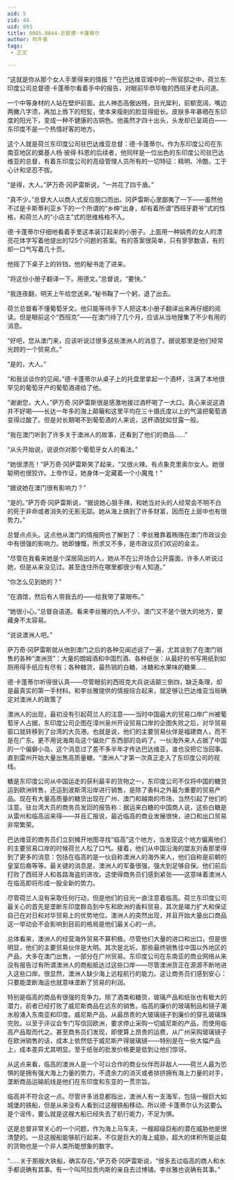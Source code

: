 ```yaml
---
aid: 5
zid: 44
uid: 893
title: 0005.0044-总督德·卡蓬蒂尔
author: 吹牛者
tags: 
 - 正文

---
```




  “这就是你从那个女人手里得来的情报？”在巴达维亚城中的一所官邸之中，荷兰东印度公司总督德·卡蓬蒂尔看着手中的报告，对眼前毕恭毕敬的西班牙老兵问道。

  一个中等身材的人站在壁炉前面。此人神态高傲凶残，目光犀利，前额宽阔，嘴边两撇八字须，再加上唇下的短髭，使本来瘦削的脸显得挺长。皮肤多年暴晒在东印度的阳光下，变成一种不健康的古铜色。他虽然才四十出头，头发却已呈斑白——东印度不是一个热情好客的地方。

  这个人就是荷兰东印度公司驻巴达维亚总督：德·卡蓬蒂尔。作为东印度公司在东南亚地区的奠基人杨·彼得·科恩的后续者，他同样是一位出色的东印度公司驻巴达维亚的总督，有着东印度公司的高级管理人员所有的一切特征：精明、冷酷，工于心计和坚忍不拔。

  “是得，大人。”萨万奇·冈萨雷斯说，“一共花了四千盾。”

  “真不少。”总督大人以商人式反应脱口而出。冈萨雷斯心里鄙夷了一下——虽然他不过是卡斯蒂利亚乡下的一个所谓的“乡绅”出身，却有着所谓“西班牙爵爷”式的性格，和荷兰人的“小店主”式的思维格格不入。

  德·卡蓬蒂尔仔细地看着手里这本装订起来的小册子。上面用一种娟秀的女人的漂亮花体字写着他提出的125个问题的答案。有的答案很简单，只有寥寥数语，有的却一口气写着几十页。

  他摇了下桌子上的铃铛，他的秘书走了进来。

  “将这份小册子翻译一下。用德文。”总督说，“要快。”

  “我连夜翻，明天上午给您送来。”秘书鞠了一个躬，退了出去。

  荷兰总督看不懂葡萄牙文。他只能等待手下人把这本小册子翻译出来再仔细的阅读。但是眼前这个“西班克”——在澳门待了几个月，应该从当地搜集了不少有用的消息。

  “好吧，您从澳门来，应该听说过很多这些澳洲人的消息了。据说那里是他们经常光顾的一个贸易点。”

  “是的，大人。”

  “和我谈谈你的见闻。”德·卡蓬蒂尔从桌子上的托盘里拿起一个酒杯，注满了本地很罕见的葡萄牙产的葡萄酒递给了他。

  “谢谢您，大人。”萨万奇.冈萨雷斯很是感激地接过酒杯喝了一大口。真心来说这酒并不好喝——长达一年多的海上颠簸和这里平均在三十摄氏度以上的气温把葡萄酒变得过酸了。但是对长期喝不到葡萄酒的人来说，这杯酒犹如甘露一般。

  “我在澳门听到了许多关于澳洲人的故事，还看到了他们的商品……”

  “从头开始说，说说你对那个葡萄牙女人的看法。”

  “她很漂亮！”萨万奇·冈萨雷斯笑了起来，“又很火辣。有点象克里奥尔女人。她很聪明也很狡诈。上帝作证，她身体一定藏着一个小魔鬼！”

  “据说她在澳门很有影响力？”

  “是的。”萨万奇·冈萨雷斯说，“据说她心狠手辣，和她当对头的人经常会不明不白的死于非命或者消失的无影无踪。她从海上搞到了许多财富，因而在上层中也有很势力。”

  总督点点头。这点他从澳门的情报网也了解到了：李丝雅靠着贿赂在澳门市政议会中有很强的影响力。她即慷慨，所求又不多，是市政议员们欢迎的金主。

  “尽管在我看来她是个深居简出的人，她从不在公开场合公开露面，许多人听说过她，但是从来没见过。甚至连住所在哪里都很少有人知道。”

  “你怎么见到她的？”

  “在酒馆，然后有人带我去的——给我带了蒙眼布。”

  “她很小心。”总督自语道。看来李丝雅的仇人不少。澳门又不是个很大的地方，要藏身不太容易。

  “说说澳洲人吧。”

  萨万奇·冈萨雷斯就从他到澳门之后的各种见闻述说了一遍，尤其谈到了在澳门销售的各种“澳洲货”：大量的朗姆酒和中国烈酒、各种纸张：从最好的书写用纸到如厕用得手纸应有尽有；各种糖货，最热销的白糖、冰糖和水果味的糖果……

  德·卡蓬蒂尔听得很认真——尽管眼前的西班克大兵说话颠三倒四，缺乏条理，却是最真实的第一手材料。和李丝雅提供的情报综合起来，就足够让巴达维亚当局确定对澳洲人的政策了

  澳洲人的出现，最初没有引起荷兰人的注意——当时中国最大的贸易口岸广州被葡萄牙人占据，东印度公司企图在漳州泉州开设贸易口岸的企图失败之后，对华贸易窗口就转移到了台湾的大员港。也就是说，他们的主要贸易伙伴是福建商人，而不是在广东。更不用说海南岛这个偏处广东西部的岛屿了。一伙海外来人占据了中国的一个偏僻小岛，这个消息过了差不多半年才传达巴达维亚，谁也没把它当回事。直到雷州开始大量出售高质量糖，“澳洲人”才第一次真正走入了东印度公司的视线。

  糖是东印度公司从中国运走的获利最丰的货物之一，东印度公司不仅将中国的糖货运到欧洲转售，还运到波斯湾沿岸进行销售，是除了香料之外最为重要的贸易产品。现在有大量高质量的糖货出现在广州、澳门和越南的市场，当然引起了他们的注意。驻台湾大员的商务员发回的报告称：据运来白糖的中国商人说，这些白糖是从雷州和临高运来得——并且汇报说，最近临高的商业发展很快，进口和出口贸易非常繁荣。

  巴达维亚的商务员们立刻摊开地图寻找“临高”这个地方，当发现这个地方偏离他们的主要贸易口岸的时候荷兰人松了口气。接着，他们从中国沿海的盟友刘香那里得到了更多的消息：包括在临高的是一伙自称澳洲人的海外来人，他们自称是前朝的皇室后裔等等。最关键的消息是，澳洲人的军备很强，强大到足够自保。他们前后打败了西班牙人和各路海盗的进攻。这使得商务员们感到紧张——这意味着澳洲人在临高即将形成一股全新的势力。

  尽管荷兰人没有采取任何行动，但是他们的目光一直注意着临高。荷兰东印度公司最关心的首先是垄断东印度群岛到中东和欧洲的香料贸易，其次是竭力扩大和保证自己在对日和对华贸易上的优势地位。澳洲人的突然出现，并且开始大量出口商品这一举动会不会影响到目前的格局是他们最关心的一点。

  总体看来，澳洲人的经营海外贸易不算积极。尽管他们大量的进口和出口，但是很明显，他们的主要贸易伙伴是大明。其次是北圻。那些最终销售往中国以外地区的产品，大多在澳门出售，一部分在广州贸易。东印度公司在东南亚的商业网络从来没有报告过有所谓澳洲人的商船抵达过这些口岸——尽管澳洲货正在源源不断地进入这些口岸。很显然，澳洲人缺少海上远程航行的能力。这让商务员们感到安心：只要能垄断海运也就意味垄断了贸易的利润。

  特别是临高的商品有很强的竞争力。除了酒类和糖货，玻璃产品和纸张也有极大的潜力，前者已经打败了威尼斯商品在远东的销售。临高的廉价的玻璃制品和镜子潮水般涌入东南亚和印度。威尼斯产品，从最昂贵的大玻璃镜子到廉价的穿孔玻璃珠完败。以至于评议会专门写信回欧洲，要求停止采购一切威尼斯的产品，而使用临高产品取而代之。甚至商务员们发现，即使算上昂贵的运费，从广州采购玻璃镜子在欧洲销售的话，成本上依然低于威尼斯产得玻璃镜——特别是在一些大幅产品上，成本差异尤其明显。至于纸张的批发价格更是低到让他们惊讶。

  从这点来看，临高的澳洲人是一个可以合作的商业伙伴而非敌人——荷兰人最为恐惧的是拥有强大海上力量的势力，不遗余力的消灭或者排挤拥有海上力量的对手，垄断商品运输航线是他们在东印度和东亚的一贯宗旨。

  临高并不符合这一点。尽管许多消息都指出，澳洲人有一支海军，包括一艘巨大如城堡的铁船，但是从来没有人看到过这艘铁船移动。所以德·卡蓬蒂尔认为这要么是个谣传，要么就是这艘大船已经失去了航行能力，不足为惧。

  这是总督非常关心的一个问题，作为海上马车夫，一艘超级巨船的潜在威胁他是很清楚的。一旦这艘船能够航行起来，不仅是巨大的海上威胁，超大的体积所能运载的货物也是一个非人类所能想象的数字。

  “……关于那艘大铁船，确实存在。”萨万奇·冈萨雷斯说，“很多去过临高的商人和水手都说确有其事。有一个叫阿拉贡内斯的亲自去过博铺。李丝雅也说确有其事。”


